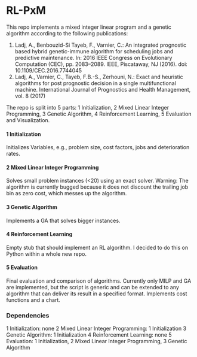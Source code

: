 # RL-PxM
This repo implements a mixed integer linear program and a genetic algorithm according to the following publications:
1.	Ladj, A., Benbouzid-Si Tayeb, F., Varnier, C.: An integrated prognostic based hybrid genetic-immune algorithm for scheduling jobs and predictive maintenance. In: 2016 IEEE Congress on Evolutionary Computation (CEC), pp. 2083–2089. IEEE, Piscataway, NJ (2016). doi: 10.1109/CEC.2016.7744045
2.	Ladj, A., Varnier, C., Tayeb, F.B.-S., Zerhouni, N.: Exact and heuristic algorithms for post prognostic decision in a single multifunctional machine. International Journal of Prognostics and Health Management, vol. 8 (2017)

The repo is split into 5 parts: 1 Initialization, 2 Mixed Linear Integer Programming, 3 Genetic Algorithm, 4 Reinforcement Learning, 5 Evaluation and Visualization. 
#### 1 Initialization
Initializes Variables, e.g., problem size, cost factors, jobs and deterioration rates.
#### 2 Mixed Linear Integer Programming
Solves small problem instances (<20) using an exact solver. Warning: The algorithm is currently bugged because it does not discount the trailing job bin as zero cost, which messes up the algorithm.
#### 3 Genetic Algorithm
Implements a GA that solves bigger instances.
#### 4 Reinforcement Learning
Empty stub that should implement an RL algorithm. I decided to do this on Python within a whole new repo.
#### 5 Evaluation
Final evaluation and comparison of algorithms. Currently only MILP and GA are implemented, but the script is generic and can be extended to any algorithm that can deliver its result in a specified format. Implements cost functions and a chart.

### Dependencies
1 Initialization: none
2 Mixed Linear Integer Programming: 1 Initialization
3 Genetic Algorithm: 1 Initialization
4 Reinforcement Learning: none
5 Evaluation: 1 Initialization, 2 Mixed Linear Integer Programming, 3 Genetic Algorithm
